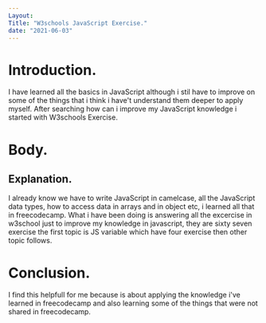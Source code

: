 ```yaml
---
Layout: 
Title: "W3schools JavaScript Exercise."
date: "2021-06-03"
---
```


# Introduction.

I have learned all the basics in JavaScript although i stil have to improve on some of the things that i think i have't understand them deeper to apply myself. After searching how can i improve my JavaScript knowledge i started with W3schools Exercise.


# Body.

## Explanation.

I already know we have to write JavaScript in camelcase, all the JavaScript data types, how to access data in arrays and in object etc, i learned all that in freecodecamp. What i have been doing is answering all the excercise in w3school just to improve my knowledge in javascript, they are sixty seven exercise the first topic is JS variable which have four exercise then other topic follows.


# Conclusion.

I find this helpfull for me because is about applying the knowledge i've learned in freecodecamp and also learning some of the things that were not shared in freecodecamp.

